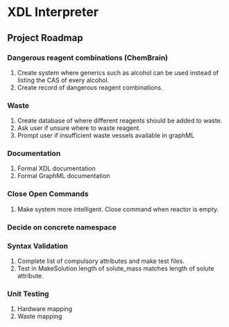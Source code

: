 # XDL Interpreter

## Project Roadmap

### Dangerous reagent combinations (ChemBrain)

1. Create system where generics such as alcohol can be used instead of listing the CAS of every alcohol.
2. Create record of dangerous reagent combinations.

### Waste

1. Create database of where different reagents should be added to waste.
2. Ask user if unsure where to waste reagent.
3. Prompt user if insufficient waste vessels available in graphML

### Documentation

1. Formal XDL documentation
2. Formal GraphML documentation

### Close Open Commands

1. Make system more intelligent. Close command when reactor is empty.

### Decide on concrete namespace

### Syntax Validation

1. Complete list of compulsory attributes and make test files.
2. Test in MakeSolution length of solute_mass matches length of solute attribute.

### Unit Testing

1. Hardware mapping
2. Waste mapping